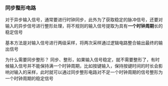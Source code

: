 ### 同步整形电路
对于异步输入信号，通常要进行时钟同步，此外为了获取稳定的脉冲信号，还要对输入的异步信号进行整形处理，将不规则的输入信号提取为具有**一个时钟周期**长的稳定信号

基本方法是对输入信号进行两级采样，将两次采样通过逻辑电路整合输出最终的输出信号

为什么需要同步整形？
同步、整形，如果输入信号稳定，就不需要整形了，有时候输入信号并不能保持满一个时钟周期，比如按键输入，保持按键时间的时长会影响对输入的采样，此时就可以通过同步整形电路对不足一个时钟周期的信号整形为一个时钟周期的稳定信号